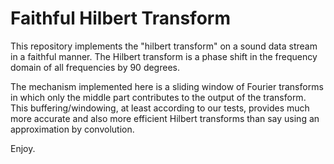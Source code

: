 # Faithful Hilbert Transform

This repository implements the "hilbert transform" on a sound data stream in a faithful manner.
The Hilbert transform is a phase shift in the frequency domain of all frequencies by 90 degrees.

The mechanism implemented here is a sliding window of Fourier transforms in which only the middle
part contributes to the output of the transform.  This buffering/windowing, at least according
to our tests, provides much more accurate and also more efficient Hilbert transforms than say 
using an approximation by convolution.

Enjoy.
